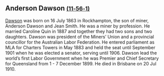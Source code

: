 ## Anderson Dawson <small>[(11‑56‑1)](https://brisbane.discovereverafter.com/profile/31800857 "Go to Memorial Information" )</small>

[Dawson](https://adb.anu.edu.au/biography/dawson-andrew-5921) was born on 16 July 1863 in Rockhampton, the son of miner, Anderson Dawson and Jean Smith. He was a miner by profession. He married Caroline Quin in 1887 and together they had two sons and two daughters. Dawson was president of the Miners’ Union and a provincial councillor for the Australian Labor Federation. He entered parliament as MLA for Charters Towers in May 1883 and held the seat until September 1901 when he was elected a senator, serving until 1906. Dawson lead the world’s first Labor Government when he was Premier and Chief Secretary for Queensland from 1 - 7 December 1899. He died in Brisbane on 20 Jul 1910.
